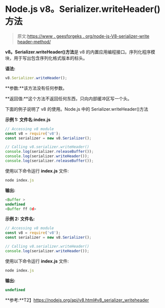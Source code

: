 # Node.js v8。Serializer.writeHeader()方法

> 原文:[https://www . geesforgeks . org/node-js-V8-serializer-write header-method/](https://www.geeksforgeeks.org/node-js-v8-serializer-writeheader-method/)

**v8。Serializer.writeHeader()方法**是 v8 的内置应用编程接口。序列化程序模块，用于写出包含序列化格式版本的标头。

**语法:**

```js
v8.Serializer.writeHeader();
```

**参数:**该方法没有任何参数。

**返回值:**这个方法不返回任何东西，只向内部缓冲区写一个头。

下面的例子说明了 v8 的使用。Node.js 中的 Serializer.writeHeader()方法

**示例 1:** **文件名:index.js**

```js
// Accessing v8 module
const v8 = require('v8');
const serializer = new v8.Serializer();

// Calling v8.serializer.writeHeader() 
console.log(serializer.releaseBuffer());
console.log(serializer.writeHeader());
console.log(serializer.releaseBuffer());
```

使用以下命令运行 **index.js** 文件:

```js
node index.js
```

**输出:**

```js
<Buffer >
undefined
<Buffer ff 0d>

```

**示例 2:** **文件名:**

```js
// Accessing v8 module
const v8 = require('v8');
const serializer = new v8.Serializer();

// Calling v8.serializer.writeHeader() 
console.log(serializer.writeHeader());
```

使用以下命令运行 **index.js** 文件:

```js
node index.js
```

**输出:**

```js
undefined

```

**参考:**T2】https://nodejs.org/api/v8.html#v8_serializer_writeheader